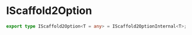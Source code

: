 # IScaffold2Option

```ts
export type IScaffold2Option<T = any> = IScaffold2OptionInternal<T>;
```


